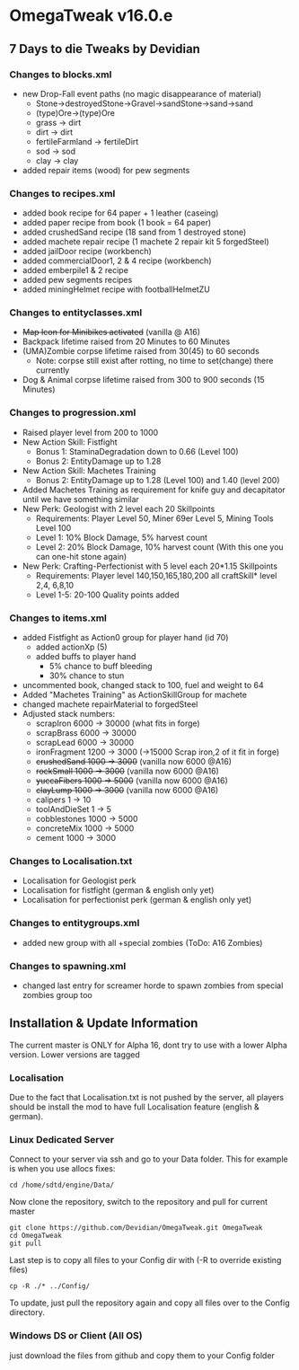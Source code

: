 # OmegaTweak v16.0.e
## 7 Days to die Tweaks by Devidian

### Changes to blocks.xml
* new Drop-Fall event paths (no magic disappearance of material)
  + Stone->destroyedStone->Gravel->sandStone->sand->sand
  + (type)Ore->(type)Ore 
  + grass -> dirt
  + dirt -> dirt
  + fertileFarmland -> fertileDirt
  + sod -> sod
  + clay -> clay
* added repair items (wood) for pew segments

### Changes to recipes.xml
* added book recipe for 64 paper + 1 leather (caseing)
* added paper recipe from book (1 book = 64 paper)
* added crushedSand recipe (18 sand from 1 destroyed stone)
* added machete repair recipe (1 machete 2 repair kit 5 forgedSteel)
* added jailDoor recipe (workbench)
* added commercialDoor1, 2 & 4 recipe (workbench)
* added emberpile1 & 2 recipe
* added pew segments recipes
* added miningHelmet recipe with footballHelmetZU

### Changes to entityclasses.xml

* ~~Map Icon for Minibikes activated~~ (vanilla @ A16)
* Backpack lifetime raised from 20 Minutes to 60 Minutes
* (UMA)Zombie corpse lifetime raised from 30(45) to 60 seconds
  + Note: corpse still exist after rotting, no time to set(change) there currently
* Dog & Animal corpse lifetime raised from 300 to 900 seconds (15 Minutes)

### Changes to progression.xml
* Raised player level from 200 to 1000
* New Action Skill: Fistfight
  + Bonus 1: StaminaDegradation down to 0.66 (Level 100)
  + Bonus 2: EntityDamage up to 1.28
* New Action Skill: Machetes Training
  + Bonus 2: EntityDamage up to 1.28 (Level 100) and 1.40 (level 200)
* Added Machetes Training as requirement for knife guy and decapitator until we have something similar
* New Perk: Geologist with 2 level each 20 Skillpoints
  + Requirements: Player Level 50, Miner 69er Level 5, Mining Tools Level 100
  + Level 1: 10% Block Damage,  5% harvest count
  + Level 2: 20% Block Damage, 10% harvest count (With this one you can one-hit stone again)
* New Perk: Crafting-Perfectionist with 5 level each 20*1.15 Skillpoints
  + Requirements: Player level 140,150,165,180,200 all craftSkill* level 2,4, 6,8,10
  + Level 1-5: 20-100 Quality points added

### Changes to items.xml
* added Fistfight as Action0 group for player hand (id 70)
  + added actionXp (5)
  + added buffs to player hand
    - 5% chance to buff bleeding
    - 30% chance to stun
* uncommented book, changed stack to 100, fuel and weight to 64
* Added "Machetes Training" as ActionSkillGroup for machete
* changed machete repairMaterial to forgedSteel
* Adjusted stack numbers:
  + scrapIron 6000 -> 30000 (what fits in forge)
  + scrapBrass 6000 -> 30000
  + scrapLead 6000 -> 30000
  + ironFragment 1200 -> 3000 (->15000 Scrap iron,2 of it fit in forge)
  + ~~crushedSand 1000 -> 3000~~ (vanilla now 6000 @A16)
  + ~~rockSmall 1000 -> 3000~~ (vanilla now 6000 @A16)
  + ~~yuccaFibers 1000 -> 5000~~ (vanilla now 6000 @A16)
  + ~~clayLump 1000 -> 3000~~ (vanilla now 6000 @A16)
  + calipers 1 -> 10
  + toolAndDieSet 1 -> 5
  + cobblestones 1000 -> 5000
  + concreteMix 1000 -> 5000
  + cement 1000 -> 3000

### Changes to Localisation.txt
* Localisation for Geologist perk
* Localisation for fistfight (german & english only yet)
* Localisation for perfectionist perk (german & english only yet)

### Changes to entitygroups.xml
* added new group with all +special zombies (ToDo: A16 Zombies)

### Changes to spawning.xml
* changed last entry for screamer horde to spawn zombies from special zombies group too

## Installation & Update Information
The current master is ONLY for Alpha 16, dont try to use with a lower Alpha version.
Lower versions are tagged

### Localisation 
Due to the fact that Localisation.txt is not pushed by the server, all players should be install the mod to have full Localisation feature (english & german).

### Linux Dedicated Server
Connect to your server via ssh and go to your Data folder. This for example is when you use allocs fixes:

```
cd /home/sdtd/engine/Data/
```

Now clone the repository, switch to the repository and pull for current master

```
git clone https://github.com/Devidian/OmegaTweak.git OmegaTweak
cd OmegaTweak
git pull
```

Last step is to copy all files to your Config dir with (-R to override existing files)

```
cp -R ./* ../Config/
```

To update, just pull the repository again and copy all files over to the Config directory.

### Windows DS or Client (All OS)
just download the files from github and copy them to your Config folder
